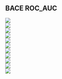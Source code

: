 ## BACE ROC_AUC

<img src="../preprocessed/experiments_bace_scaffold_maccs_ROC AUC test.png" /><br />
<img src="../preprocessed/experiments_bace_scaffold_rdkit_ROC AUC test.png" /><br />
<img src="../preprocessed/experiments_bace_scaffold_mordred_ROC AUC test.png" /><br />
<img src="../preprocessed/experiments_bace_scaffold_maccs,rdkit_ROC AUC test.png" /><br />
<img src="../preprocessed/experiments_bace_scaffold_rdkit,mordred_ROC AUC test.png" /><br />
<img src="../preprocessed/experiments_bace_scaffold_mordred,maccs_ROC AUC test.png" /><br />
<img src="../preprocessed/experiments_bace_scaffold_morgan,maccs_ROC AUC test.png" /><br />
<img src="../preprocessed/experiments_bace_scaffold_morgan,mordred_ROC AUC test.png" /><br />
<img src="../preprocessed/experiments_bace_scaffold_rdkit,morgan_ROC AUC test.png" /><br />
<img src="../preprocessed/experiments_bace_scaffold_morgan_ROC AUC test.png" /><br />
<img src="../preprocessed/experiments_bace_scaffold_rdkit,morgan,mordred,maccs_ROC AUC test.png" />
